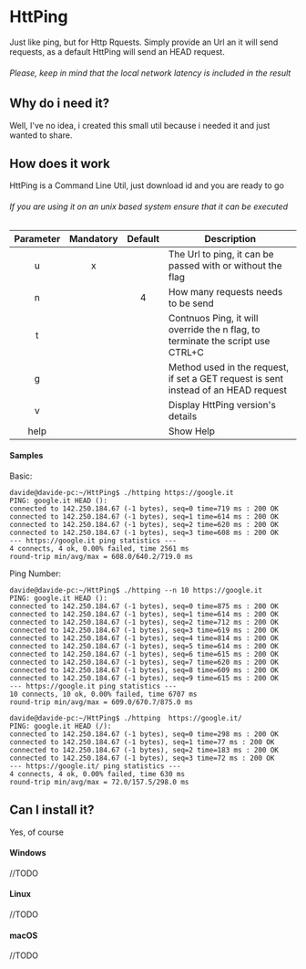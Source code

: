 # HttPing
Just like ping, but for Http Rquests.
Simply provide an Url an it will send requests, as a default HttPing will send an HEAD request.

###### Please, keep in mind that the local network latency is included in the result 

## Why do i need it?
Well, I've no idea, i created this small util because i needed it and just wanted to share.

## How does it work
HttPing is a Command Line Util, just download id and you are ready to go
###### If you are using it on an unix based system ensure that it can be executed

| Parameter | Mandatory | Default | Description                                                                         |
|:---------:|:---------:|:-------:|-------------------------------------------------------------------------------------|
|     u     |     x     |         | The Url to ping, it can be passed with or without the flag                          |
|     n     |           |    4    | How many requests needs to be send                                                  |
|     t     |           |         | Contnuos Ping, it will override the n flag, to terminate the script use CTRL+C      |
|     g     |           |         | Method used in the request, if set a GET request is sent instead of an HEAD request |
|     v     |           |         | Display HttPing version's details                                                   |
|   help    |           |         | Show Help                                                                           |

#### Samples
Basic:
```console
davide@davide-pc:~/HttPing$ ./httping https://google.it
PING: google.it HEAD (): 
connected to 142.250.184.67 (-1 bytes), seq=0 time=719 ms : 200 OK 
connected to 142.250.184.67 (-1 bytes), seq=1 time=614 ms : 200 OK 
connected to 142.250.184.67 (-1 bytes), seq=2 time=620 ms : 200 OK 
connected to 142.250.184.67 (-1 bytes), seq=3 time=608 ms : 200 OK 
--- https://google.it ping statistics ---
4 connects, 4 ok, 0.00% failed, time 2561 ms
round-trip min/avg/max = 608.0/640.2/719.0 ms
```
Ping Number:
```console
davide@davide-pc:~/HttPing$ ./httping --n 10 https://google.it
PING: google.it HEAD ():
connected to 142.250.184.67 (-1 bytes), seq=0 time=875 ms : 200 OK
connected to 142.250.184.67 (-1 bytes), seq=1 time=614 ms : 200 OK
connected to 142.250.184.67 (-1 bytes), seq=2 time=712 ms : 200 OK
connected to 142.250.184.67 (-1 bytes), seq=3 time=619 ms : 200 OK
connected to 142.250.184.67 (-1 bytes), seq=4 time=814 ms : 200 OK
connected to 142.250.184.67 (-1 bytes), seq=5 time=614 ms : 200 OK
connected to 142.250.184.67 (-1 bytes), seq=6 time=615 ms : 200 OK
connected to 142.250.184.67 (-1 bytes), seq=7 time=620 ms : 200 OK
connected to 142.250.184.67 (-1 bytes), seq=8 time=609 ms : 200 OK
connected to 142.250.184.67 (-1 bytes), seq=9 time=615 ms : 200 OK
--- https://google.it ping statistics ---
10 connects, 10 ok, 0.00% failed, time 6707 ms
round-trip min/avg/max = 609.0/670.7/875.0 ms
```

```console
davide@davide-pc:~/HttPing$ ./httping  https://google.it/
PING: google.it HEAD (/): 
connected to 142.250.184.67 (-1 bytes), seq=0 time=298 ms : 200 OK 
connected to 142.250.184.67 (-1 bytes), seq=1 time=77 ms : 200 OK 
connected to 142.250.184.67 (-1 bytes), seq=2 time=183 ms : 200 OK 
connected to 142.250.184.67 (-1 bytes), seq=3 time=72 ms : 200 OK 
--- https://google.it/ ping statistics ---
4 connects, 4 ok, 0.00% failed, time 630 ms
round-trip min/avg/max = 72.0/157.5/298.0 ms
```

## Can I install it?
Yes, of course

#### Windows
//TODO
#### Linux
//TODO
#### macOS
//TODO